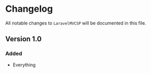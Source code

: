 # Changelog

All notable changes to `LaravelMVCSP` will be documented in this file.

## Version 1.0

### Added
- Everything
